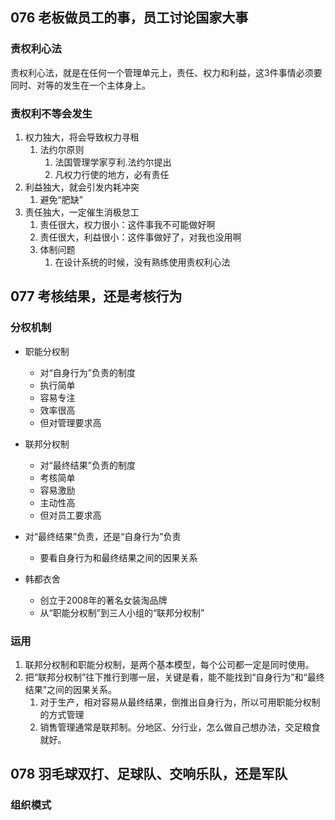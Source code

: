 ## 076 老板做员工的事，员工讨论国家大事 ##
### 责权利心法 ###
责权利心法，就是在任何一个管理单元上，责任、权力和利益，这3件事情必须要同时、对等的发生在一个主体身上。
### 责权利不等会发生 ###
1. 权力独大，将会导致权力寻租
	1. 法约尔原则
		1. 法国管理学家亨利.法约尔提出
		2. 凡权力行使的地方，必有责任
2. 利益独大，就会引发内耗冲突
	1. 避免“肥缺”
3. 责任独大，一定催生消极怠工
	1. 责任很大，权力很小：这件事我不可能做好啊
	2. 责任很大，利益很小：这件事做好了，对我也没用啊
	3. 体制问题
		1. 在设计系统的时候，没有熟练使用责权利心法


## 077 考核结果，还是考核行为 ##
### 分权机制 ###
- 职能分权制
	- 对“自身行为”负责的制度
	- 执行简单
	- 容易专注
	- 效率很高
	- 但对管理要求高
- 联邦分权制
	- 对“最终结果”负责的制度
	- 考核简单
	- 容易激励
	- 主动性高
	- 但对员工要求高

- 对“最终结果”负责，还是“自身行为”负责
	- 要看自身行为和最终结果之间的因果关系

- 韩都衣舍
	- 创立于2008年的著名女装淘品牌
	- 从“职能分权制”到三人小组的“联邦分权制”
### 运用 ###
1. 联邦分权制和职能分权制，是两个基本模型，每个公司都一定是同时使用。
2. 把“联邦分权制”往下推行到哪一层，关键是看，能不能找到“自身行为”和“最终结果”之间的因果关系。
	1. 对于生产，相对容易从最终结果，倒推出自身行为，所以可用职能分权制的方式管理
	2. 销售管理通常是联邦制。分地区、分行业，怎么做自己想办法，交足粮食就好。


## 078 羽毛球双打、足球队、交响乐队，还是军队 ##
### 组织模式 ###
